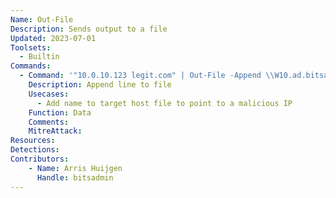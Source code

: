 ```yaml
---
Name: Out-File
Description: Sends output to a file
Updated: 2023-07-01
Toolsets:
  - Builtin
Commands:
  - Command: '"10.0.10.123 legit.com" | Out-File -Append \\W10.ad.bitsadmin.com\C$\Windows\System32\Drivers\etc\hosts -Encoding ascii'
    Description: Append line to file
    Usecases:
      - Add name to target host file to point to a malicious IP
    Function: Data
    Comments:
    MitreAttack:
Resources:
Detections:
Contributors:
    - Name: Arris Huijgen
      Handle: bitsadmin
---
```

